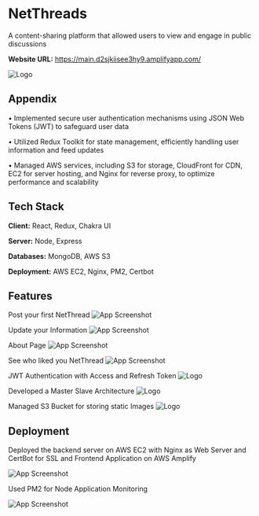 
# NetThreads

A content-sharing platform that allowed users to view and engage in public discussions

**Website URL:** https://main.d2sjkiisee3hy9.amplifyapp.com/

![Logo](https://d19arwbdzmrgqz.cloudfront.net/light_n_new.png)


## Appendix

• Implemented secure user authentication mechanisms using JSON Web Tokens (JWT) to safeguard user data

• Utilized Redux Toolkit for state management, efficiently handling user information and feed updates

• Managed AWS services, including S3 for storage, CloudFront for CDN, EC2 for server hosting, and Nginx for
reverse proxy, to optimize performance and scalability


## Tech Stack

**Client:** React, Redux, Chakra UI

**Server:** Node, Express

**Databases:** MongoDB, AWS S3

**Deployment:** AWS EC2, Nginx, PM2, Certbot

## Features

Post your first NetThread
![App Screenshot](https://d19arwbdzmrgqz.cloudfront.net/Screenshot%202024-07-28%20160009.png)


Update your Information
![App Screenshot](https://d19arwbdzmrgqz.cloudfront.net/Screenshot%202024-07-28%20160050.png
)

About Page
![App Screenshot](https://d19arwbdzmrgqz.cloudfront.net/Screenshot%202024-07-28%20160133.png
)



See who liked you NetThread
![App Screenshot](
https://d19arwbdzmrgqz.cloudfront.net/Screenshot%202024-07-28%20160237.png
)



JWT Authentication with Access and Refresh Token
![Logo](
https://d19arwbdzmrgqz.cloudfront.net/Screenshot%202024-07-28%20160321.png
)



Developed a Master Slave Architecture
![Logo](
https://d19arwbdzmrgqz.cloudfront.net/Screenshot%202024-07-28%20161017.png
)


Managed S3 Bucket for storing static Images
![Logo](
https://d19arwbdzmrgqz.cloudfront.net/Screenshot%202024-07-28%20162435.png
)





## Deployment

Deployed the backend server on AWS EC2 with Nginx as Web Server and CertBot for SSL and Frontend Application on AWS Amplify

![App Screenshot](
https://d19arwbdzmrgqz.cloudfront.net/Screenshot%202024-07-28%20161112.png
)




Used PM2 for Node Application Monitoring

![App Screenshot](
https://d19arwbdzmrgqz.cloudfront.net/pm2.png
)



